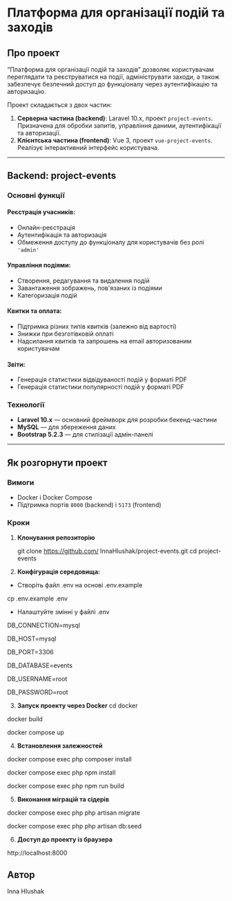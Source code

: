 # Платформа для організації подій та заходів

## Про проект
“Платформа для організації подій та заходів” дозволяє користувачам переглядати та реєструватися на події, адмініструвати заходи, а також забезпечує безпечний доступ до функціоналу через аутентифікацію та авторизацію.

Проект складається з двох частин:
1. **Серверна частина (backend)**: Laravel 10.x, проект `project-events`. Призначена для обробки запитів, управління даними, аутентифікації та авторизації.
2. **Клієнтська частина (frontend)**: Vue 3, проект `vue-project-events`. Реалізує інтерактивний інтерфейс користувача.

---

## Backend: project-events

### Основні функції
#### Реєстрація учасників:
- Онлайн-реєстрація
- Аутентифікація та авторизація
- Обмеження доступу до функціоналу для користувачів без ролі `'admin'`

#### Управління подіями:
- Створення, редагування та видалення подій
- Завантаження зображень, пов'язаних із подіями
- Категоризація подій

#### Квитки та оплата:
- Підтримка різних типів квитків (залежно від вартості)
- Знижки при безготівковій оплаті
- Надсилання квитків та запрошень на email авторизованим користувачам

#### Звіти:
- Генерація статистики відвідуваності подій у форматі PDF
- Генерація статистики популярності подій у форматі PDF

### Технології
- **Laravel 10.x** — основний фреймворк для розробки бекенд-частини
- **MySQL** — для збереження даних
- **Bootstrap 5.2.3** — для стилізації адмін-панелі

---

## Як розгорнути проект

### Вимоги
- Docker і Docker Compose
- Підтримка портів `8000` (backend) і `5173` (frontend)

### Кроки

1. **Клонування репозиторію**

   git clone https://github.com/ InnaHlushak/project-events.git 
   cd project-events

2. **Конфігурація середовища:**
-  Створіть файл .env на основі .env.example

cp .env.example .env


- Налаштуйте змінні у файлі .env

DB_CONNECTION=mysql

DB_HOST=mysql

DB_PORT=3306

DB_DATABASE=events

DB_USERNAME=root

DB_PASSWORD=root

3. **Запуск проекту через Docker**
cd docker

docker build

docker compose up

4. **Встановлення залежностей** 

docker compose exec php
 composer install 

docker compose exec php npm install 

docker compose exec php npm run build

5. **Виконання міграцій та сідерів**

docker compose exec php php artisan migrate

docker compose exec php php artisan db:seed

6. **Доступ до проекту із браузера**

http://localhost:8000


## Автор
Inna Hlushak
